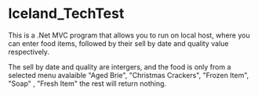 # Iceland_TechTest

This is a .Net MVC program that allows you to run on local host, where you can enter food items, followed by their sell by date and quality value respectively.

The sell by date and quality are intergers, and the food is only from a selected menu avalaible "Aged Brie", "Christmas Crackers", "Frozen Item", "Soap" , "Fresh Item" the rest 
will return nothing.
